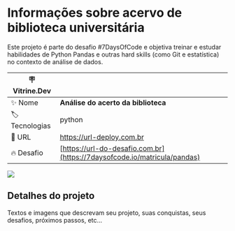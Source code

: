 # Informações sobre acervo de biblioteca universitária

Este projeto é parte do desafio #7DaysOfCode e objetiva treinar e estudar habilidades de Python Pandas e outras hard skills (como Git e estatística) no contexto de análise de dados.

| :placard: Vitrine.Dev |     |
| -------------  | --- |
| :sparkles: Nome        | **Análise do acerto da biblioteca**
| :label: Tecnologias | python
| :rocket: URL         | https://url-deploy.com.br
| :fire: Desafio     | [https://url-do-desafio.com.br](https://7daysofcode.io/matricula/pandas)

<!-- Inserir imagem com a #vitrinedev ao final do link -->
![](https://via.placeholder.com/1200x500.png?text=imagem+lindona+do+meu+projeto#vitrinedev)

## Detalhes do projeto

Textos e imagens que descrevam seu projeto, suas conquistas, seus desafios, próximos passos, etc...
